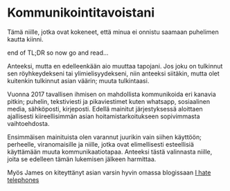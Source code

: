 # Kommunikointitavoistani

Tämä niille, jotka ovat kokeneet, että minua ei onnistu saamaan puhelimen kautta kiinni.

end of TL;DR so now go and read...

Anteeksi, mutta en edelleenkään aio muuttaa tapojani. Jos joku on tulkinnut sen röyhkeydekseni
tai ylimielisyydekseni, niin anteeksi siitäkin, mutta olet kuitenkin tulkinnut asian väärin; muuta tulkintaasi.

Vuonna 2017 tavallisen ihmisen on mahdollista kommunikoida eri kanavia pitkin; puhelin, tekstiviesti
ja pikaviestimet kuten whatsapp, sosiaalinen media, sähköposti, kirjeposti. Edellä mainitut
järjestyksessä aloittaen ajallisesti kiireellisimmän asian hoitamistarkoitukseen sopivimmasta vaihtoehdosta.

Ensimmäisen mainituista olen varannut juurikin vain siihen käyttöön; perheelle, viranomaisille
ja niille, jotka ovat elimellisesti esteellisiä käyttämään muuta kommunikaatiotapaa. Anteeksi
tästä valinnasta niille, joita se edelleen tämän lukemisen jälkeen harmittaa.

Myös James on kiteyttänyt asian varsin hyvin omassa blogissaan [I hate telephones](https://jameshfisher.com/2017/11/08/i-hate-telephones.html)
